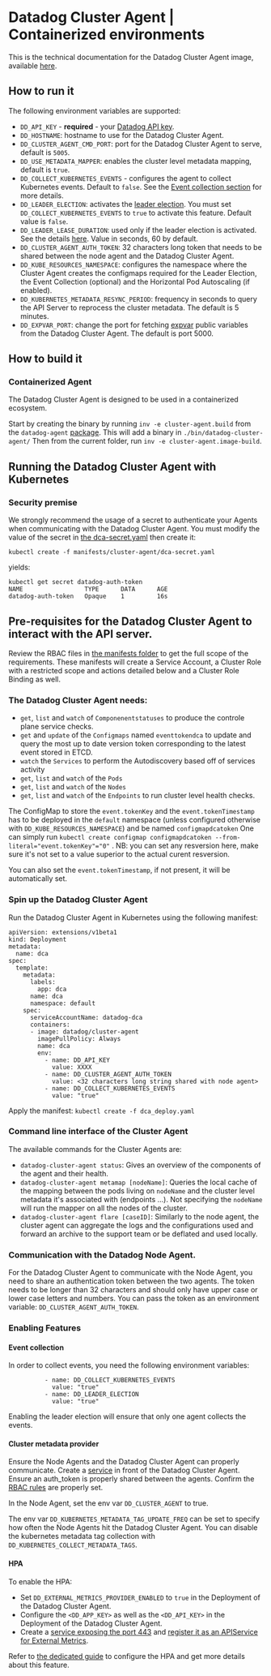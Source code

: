 # Datadog Cluster Agent | Containerized environments

This is the technical documentation for the Datadog Cluster Agent image, available [here](https://hub.docker.com/r/datadog/cluster-agent/).

## How to run it

The following environment variables are supported:

- `DD_API_KEY` - **required** - your [Datadog API key](https://app.datadoghq.com/account/settings#api).
- `DD_HOSTNAME`: hostname to use for the Datadog Cluster Agent.
- `DD_CLUSTER_AGENT_CMD_PORT`: port for the Datadog Cluster Agent to serve, default is `5005`.
- `DD_USE_METADATA_MAPPER`: enables the cluster level metadata mapping, default is `true`.
- `DD_COLLECT_KUBERNETES_EVENTS` - configures the agent to collect Kubernetes events. Default to `false`. See the [Event collection section](#event-collection) for more details.
- `DD_LEADER_ELECTION`: activates the [leader election](#leader-election). You must set `DD_COLLECT_KUBERNETES_EVENTS` to `true` to activate this feature. Default value is `false`.
- `DD_LEADER_LEASE_DURATION`: used only if the leader election is activated. See the details [here](#leader-election-lease). Value in seconds, 60 by default.
- `DD_CLUSTER_AGENT_AUTH_TOKEN`: 32 characters long token that needs to be shared between the node agent and the Datadog Cluster Agent.
- `DD_KUBE_RESOURCES_NAMESPACE`: configures the namespace where the Cluster Agent creates the configmaps required for the Leader Election, the Event Collection (optional) and the Horizontal Pod Autoscaling (if enabled).
- `DD_KUBERNETES_METADATA_RESYNC_PERIOD`: frequency in seconds to query the API Server to reprocess the cluster metadata. The default is 5 minutes.
- `DD_EXPVAR_PORT`: change the port for fetching [expvar](https://golang.org/pkg/expvar/) public variables from the Datadog Cluster Agent. The default is port 5000.

## How to build it

### Containerized Agent

The Datadog Cluster Agent is designed to be used in a containerized ecosystem.

Start by creating the binary by running `inv -e cluster-agent.build` from the `datadog-agent` [package](../../../datadog-agent). This will add a binary in `./bin/datadog-cluster-agent/`
Then from the current folder, run `inv -e cluster-agent.image-build`.

## Running the Datadog Cluster Agent with Kubernetes

### Security premise
<a name="security-premise"></a>

We strongly recommend the usage of a secret to authenticate your Agents when communicating with the Datadog Cluster Agent.
You must modify the value of the secret in [the dca-secret.yaml](/manifests/cluster-agent/dca-secret.yaml) then create it:

`kubectl create -f manifests/cluster-agent/dca-secret.yaml`

yields:

```
kubectl get secret datadog-auth-token
NAME                 TYPE      DATA      AGE
datadog-auth-token   Opaque    1         16s

```

## Pre-requisites for the Datadog Cluster Agent to interact with the API server.

Review the RBAC files in [the manifests folder](/manifests/rbac) to get the full scope of the requirements.
These manifests will create a Service Account, a Cluster Role with a restricted scope and actions detailed below and a Cluster Role Binding as well.

### The Datadog Cluster Agent needs:

- `get`, `list` and `watch` of `Componenentstatuses` to produce the controle plane service checks.
- `get` and `update` of the `Configmaps` named `eventtokendca` to update and query the most up to date version token corresponding to the latest event stored in ETCD.
- `watch` the `Services` to perform the Autodiscovery based off of services activity
- `get`, `list` and `watch` of the `Pods`
- `get`, `list` and `watch`  of the `Nodes`
- `get`, `list` and `watch`  of the `Endpoints` to run cluster level health checks.

The ConfigMap to store the `event.tokenKey` and the `event.tokenTimestamp` has to be deployed in the `default` namespace (unless configured otherwise with `DD_KUBE_RESOURCES_NAMESPACE`) and be named `configmapdcatoken`
One can simply run `kubectl create configmap configmapdcatoken --from-literal="event.tokenKey"="0"` .
NB: you can set any resversion here, make sure it's not set to a value superior to the actual curent resversion.

You can also set the `event.tokenTimestamp`, if not present, it will be automatically set.

### Spin up the Datadog Cluster Agent

Run the Datadog Cluster Agent in Kubernetes using the following manifest:

```
apiVersion: extensions/v1beta1
kind: Deployment
metadata:
  name: dca
spec:
  template:
    metadata:
      labels:
        app: dca
      name: dca
      namespace: default
    spec:
      serviceAccountName: datadog-dca
      containers:
      - image: datadog/cluster-agent
        imagePullPolicy: Always
        name: dca
        env:
          - name: DD_API_KEY
            value: XXXX
          - name: DD_CLUSTER_AGENT_AUTH_TOKEN
            value: <32 characters long string shared with node agent>
          - name: DD_COLLECT_KUBERNETES_EVENTS
            value: "true"
```
Apply the manifest:
`kubectl create -f dca_deploy.yaml`

### Command line interface of the Cluster Agent

The available commands for the Cluster Agents are:
- `datadog-cluster-agent status`: Gives an overview of the components of the agent and their health.
- `datadog-cluster-agent metamap [nodeName]`: Queries the local cache of the mapping between the pods living on `nodeName`
    and the cluster level metadata it's associated with (endpoints ...).
    Not specifying the `nodeName` will run the mapper on all the nodes of the cluster.
- `datadog-cluster-agent flare [caseID]`: Similarly to the node agent, the cluster agent can aggregate the logs and the configurations used
    and forward an archive to the support team or be deflated and used locally.


### Communication with the Datadog Node Agent.

For the Datadog Cluster Agent to communicate with the Node Agent, you need to share an authentication token between the two agents.
The token needs to be longer than 32 characters and should only have upper case or lower case letters and numbers.
You can pass the token as an environment variable: `DD_CLUSTER_AGENT_AUTH_TOKEN`.

### Enabling Features

#### Event collection

In order to collect events, you need the following environment variables:
```
          - name: DD_COLLECT_KUBERNETES_EVENTS
            value: "true"
          - name: DD_LEADER_ELECTION
            value: "true"
```
Enabling the leader election will ensure that only one agent collects the events.

#### Cluster metadata provider

Ensure the Node Agents and the Datadog Cluster Agent can properly communicate.
Create a [service](../manifests/cluster-agent/datadog-cluster-agent_service.yaml) in front of the Datadog Cluster Agent.
Ensure an auth_token is properly shared between the agents.
Confirm the [RBAC rules](../manifests/rbac) are properly set.

In the Node Agent, set the env var `DD_CLUSTER_AGENT` to true.

The env var `DD_KUBERNETES_METADATA_TAG_UPDATE_FREQ` can be set to specify how often the Node Agents hit the Datadog Cluster Agent.
You can disable the kubernetes metadata tag collection with `DD_KUBERNETES_COLLECT_METADATA_TAGS`.

#### HPA

To enable the HPA:
- Set `DD_EXTERNAL_METRICS_PROVIDER_ENABLED` to `true` in the Deployment of the Datadog Cluster Agent.
- Configure the `<DD_APP_KEY>` as well as the `<DD_API_KEY>` in the Deployment of the Datadog Cluster Agent.
- Create a [service exposing the port 443](../manifests/cluster-agent/hpa-example/cluster-agent-hpa-svc.yaml) and [register it as an APIService for External Metrics](../manifests/cluster-agent/hpa-example/rbac-hpa.yaml).

Refer to [the dedicated guide](/docs/cluster-agent/CUSTOM_METRICS_PROVIDER.md) to configure the HPA and get more details about this feature.
